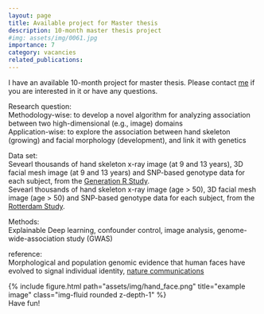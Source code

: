 ```yaml
---
layout: page
title: Available project for Master thesis
description: 10-month master thesis project
#img: assets/img/0061.jpg
importance: 7
category: vacancies
related_publications:
---
```

I have an available 10-month project for master thesis. Please contact [me](https://tsingmessage.github.io/) if you are interested in it or have any questions.

Research question:<br>
Methodology-wise: to develop a novel algorithm for analyzing association between two high-dimensional (e.g., image) domains <br>
Application-wise: to explore the association between hand skeleton (growing) and facial morphology (development), and link it with genetics

Data set:<br>
Sevearl thousands of hand skeleton x-ray image (at 9 and 13 years), 3D facial mesh image (at 9 and 13 years) and SNP-based genotype data for each subject, from the [Generation R Study](https://pubmed.ncbi.nlm.nih.gov/16826450/).<br>
Sevearl thousands of hand skeleton x-ray image (age > 50), 3D facial mesh image (age > 50) and SNP-based genotype data for each subject, from the [Rotterdam Study](https://link.springer.com/article/10.1007/s10654-017-0321-4).

Methods:<br>
Explainable Deep learning, confounder control, image analysis, genome-wide-association study (GWAS)

reference:<br>
Morphological and population genomic evidence that human faces have evolved to signal individual identity, [nature communications](https://www.nature.com/articles/ncomms5800#Sec2)

<div class="row">
    <div class="col-sm mt-3 mt-md-0">
        {% include figure.html path="assets/img/hand_face.png" title="example image" class="img-fluid rounded z-depth-1" %}
    </div>
</div>
<div class="caption">
    Have fun!
</div>
